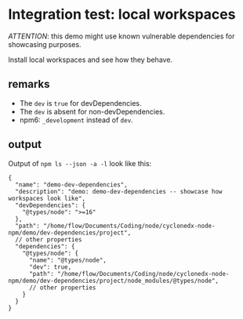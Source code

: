 # Integration test: local workspaces

*ATTENTION*: this demo might use known vulnerable dependencies for showcasing purposes.

Install local workspaces and see how they behave.

## remarks

* The `dev` is `true` for devDependencies.
* The `dev` is absent for non-devDependencies.
* npm6: `_development` instead of `dev`.

## output

Output of `npm ls --json -a -l` look like this:

```json5
{
  "name": "demo-dev-dependencies",
  "description": "demo: demo-dev-dependencies -- showcase how workspaces look like",
  "devDependencies": {
    "@types/node": ">=16"
  },
  "path": "/home/flow/Documents/Coding/node/cyclonedx-node-npm/demo/dev-dependencies/project",
  // other properties
  "dependencies": {
    "@types/node": {
      "name": "@types/node",
      "dev": true,
      "path": "/home/flow/Documents/Coding/node/cyclonedx-node-npm/demo/dev-dependencies/project/node_modules/@types/node",
      // other properties
    }
  }
}
```
